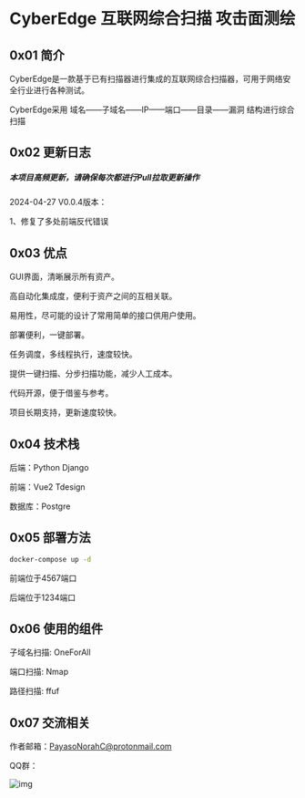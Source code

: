# CyberEdge 互联网综合扫描 攻击面测绘

## 0x01 简介

CyberEdge是一款基于已有扫描器进行集成的互联网综合扫描器，可用于网络安全行业进行各种测试。

CyberEdge采用 域名——子域名——IP——端口——目录——漏洞 结构进行综合扫描

## 0x02 更新日志

##### 本项目高频更新，请确保每次都进行Pull拉取更新操作

2024-04-27 V0.0.4版本：

1、修复了多处前端反代错误

## 0x03 优点

GUI界面，清晰展示所有资产。

高自动化集成度，便利于资产之间的互相关联。

易用性，尽可能的设计了常用简单的接口供用户使用。

部署便利，一键部署。

任务调度，多线程执行，速度较快。

提供一键扫描、分步扫描功能，减少人工成本。

代码开源，便于借鉴与参考。

项目长期支持，更新速度较快。

## 0x04 技术栈

后端：Python Django

前端：Vue2 Tdesign

数据库：Postgre

## 0x05 部署方法

```bash
docker-compose up -d
```

前端位于4567端口

后端位于1234端口

## 0x06 使用的组件

子域名扫描: OneForAll

端口扫描: Nmap

路径扫描: ffuf

## 0x07 交流相关

作者邮箱：PayasoNorahC@protonmail.com

QQ群：

![img](https://raw.githubusercontent.com/ZacharyZcR/CyberEdge/main/image/QQ.jpg)
